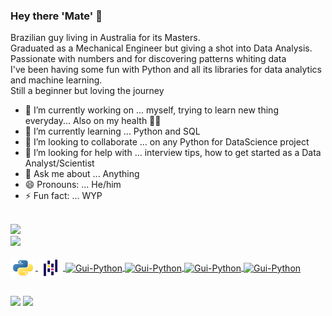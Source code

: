 ### Hey there 'Mate' 👋

Brazilian guy living in Australia for its Masters. <br>
Graduated as a Mechanical Engineer but giving a shot into Data Analysis. 
Passionate with numbers and for discovering patterns whiting data <br>
I've been having some fun with Python and all its libraries for data analytics and machine learning.<br>
Still a beginner but loving the journey


- 🔭 I’m currently working on ... myself, trying to learn new thing everyday... Also on my health 🏋️‍♂️
- 🌱 I’m currently learning ... Python and SQL
- 👯 I’m looking to collaborate ... on any Python for DataScience project
- 🤔 I’m looking for help with ... interview tips, how to get started as a Data Analyst/Scientist
- 💬 Ask me about ... Anything
- 😄 Pronouns: ... He/him
- ⚡ Fun fact: ... WYP
  
 <br>
<div align="left">
  <a href="https://github.com/GFMatte">
  <img height="180em" src="https://github-readme-stats.vercel.app/api?username=GFMatte&show_icons=true&theme=dracula&include_all_commits=true&count_private=true"/><br>
  <img height="180em" src="https://github-readme-stats.vercel.app/api/top-langs/?username=GFMatte&layout=compact&langs_count=7&theme=dracula"/>
</div>
<div style="display: inline_block"><br>
  <img align="center" alt="Gui-Python" height="30" width="40" src="https://raw.githubusercontent.com/devicons/devicon/master/icons/python/python-original.svg">
  <img align="center" alt="Gui-Python" height="30" width="40" src="https://github.com/devicons/devicon/blob/master/icons/pandas/pandas-original.svg">
  <img align="center" alt="Gui-Python" height="30" width="40" src="https://cdn.jsdelivr.net/gh/devicons/devicon/icons/numpy/numpy-original.svg">
  <img align="center" alt="Gui-Python" height="30" width="40" src="https://cdn.jsdelivr.net/gh/devicons/devicon/icons/jupyter/jupyter-original-wordmark.svg">
  <img align="center" alt="Gui-Python" height="30" width="40" src="https://cdn.jsdelivr.net/gh/devicons/devicon/icons/tensorflow/tensorflow-original.svg">
  <img align="center" alt="Gui-Python" height="30" width="40" src="https://cdn.jsdelivr.net/gh/devicons/devicon/icons/oracle/oracle-original.svg">
  </div>
  
  ##
  
  <div>
   <a href="https://www.linkedin.com/in/guilherme-matte-a1217111a/" target="_blank"><img src="https://img.shields.io/badge/-LinkedIn-%230077B5?style=for-the-badge&logo=linkedin&logoColor=white" target="_blank"></a> 
    <a href = "mailto:guilhermematte93@gmail.com"><img src="https://img.shields.io/badge/Gmail-D14836?style=for-the-badge&logo=gmail&logoColor=white" target="_blank"></a>
    
  </div>
  
  


  
